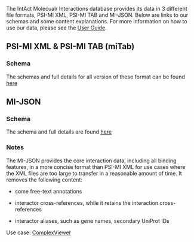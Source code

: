The IntAct Molecualr Interactions database provides its data in 3 different file formats, PSI-MI XML, PSI-MI TAB and MI-JSON. Below are links to our schemas and some content explanations. For more information on how to use our data, please see the [User Guide](/documentation/user-guide).

## PSI-MI XML & PSI-MI TAB (miTab)

### Schema

The schemas and full details for all version of these format can be found [here](https://www.psidev.info/groups/molecular-interactions)

## MI-JSON

### Schema

The schema and full details are found [here](https://github.com/MICommunity/psi-jami/tree/master/jami-interactionviewer-json)

### Notes

The MI-JSON provides the core interaction data, including all binding features, in a more concise format than PSI-MI XML for use cases where the XML files are too large to transfer in a reasonable amount of time. It removes the following content:

- some free-text annotations

- interactor cross-references, while it retains the interaction cross-references

- interactor aliases, such as gene names, secondary UniProt IDs

Use case: [ComplexViewer](https://github.com/MICommunity/ComplexViewer)
